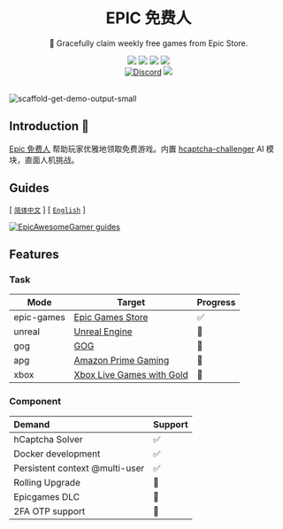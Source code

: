 <div align="center">
    <h1> EPIC 免费人</h1>
    <p>🍷 Gracefully claim weekly free games from Epic Store.</p>
    <img src="https://img.shields.io/static/v1?message=reference&color=blue&style=for-the-badge&logo=micropython&label=python">
    <img src="https://img.shields.io/github/license/QIN2DIM/epic-awesome-gamer?style=for-the-badge">
    <a href="https://hub.docker.com/r/ech0sec/awesome-epic"><img src="https://img.shields.io/docker/pulls/ech0sec/awesome-epic?color=green&style=for-the-badge"></a>
	<a href=""><img src="https://img.shields.io/github/actions/workflow/status/QIN2DIM/epic-awesome-gamer/ci_docker_fish.yaml?style=for-the-badge"></a>
	<br>
    	<a href="https://discord.gg/KA66wZBQ"><img alt="Discord" src="https://img.shields.io/discord/978108215499816980?style=social&logo=discord&label=echosec"></a>
	<a href="https://t.me/+Wdtxnn1yxU5jMmY5"><img src="https://img.shields.io/static/v1?style=social&logo=telegram&label=chat&message=studio" ></a>
	<br>
	<br>
</div>


![scaffold-get-demo-output-small](https://github.com/QIN2DIM/img_pool/blob/main/img/scaffold-get-demo-output-small.gif)

## Introduction 👋

[Epic 免费人](https://github.com/QIN2DIM/epic-awesome-gamer) 帮助玩家优雅地领取免费游戏。内置 [hcaptcha-challenger](https://github.com/QIN2DIM/hcaptcha-challenger) AI 模块，直面人机挑战。

## Guides

[ [`简体中文`](https://echosec.notion.site/Epic-7c74f1e29117420dbac5551e4b031f82?pvs=4) ] [ [`English`](https://echosec.notion.site/Epic-Awesome-Gamer-ba870cdf64c149e69f417448b1eb83c5?pvs=4) ]

[![EpicAwesomeGamer guides](https://img.youtube.com/vi/lsBQFU9ddgA/0.jpg)](https://www.youtube.com/watch?v=lsBQFU9ddgA "EpicAwesomeGamer guides")

## Features



### Task

| Mode       | Target                                                       | Progress |
| ---------- | ------------------------------------------------------------ | -------- |
| epic-games | [Epic Games Store](https://www.epicgames.com/store/free-games) | ✅        |
| unreal     | [Unreal Engine](https://www.unrealengine.com/)               | 🚧        |
| gog        | [GOG](https://www.gog.com/)                                  | 🚧        |
| apg        | [Amazon Prime Gaming](https://gaming.amazon.com/)            | 🚧        |
| xbox       | [Xbox Live Games with Gold](https://www.xbox.com/en-US/live/gold#gameswithgold) | 🚧        |

### Component

| Demand               | Support |
| :------------------- | :------ |
| hCaptcha Solver      | ✅       |
| Docker development | ✅       |
| Persistent context @multi-user |   ✅      |
| Rolling Upgrade      | 🚧   |
| Epicgames DLC | 🚧 |
| 2FA OTP support | 🚧 |
